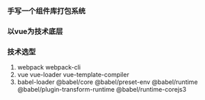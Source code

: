 ### 手写一个组件库打包系统

### 以vue为技术底层

### 技术选型
1. webpack webpack-cli
2. vue vue-loader vue-template-compiler
3. babel-loader
   @babel/core @babel/preset-env
   @babel/runtime @babel/plugin-transform-runtime @babel/runtime-corejs3


###
